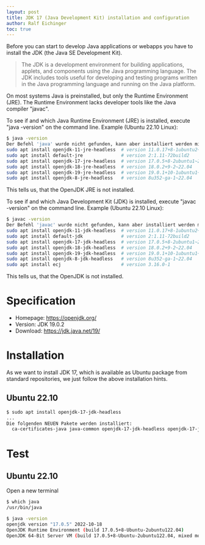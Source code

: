 ```yaml
---
layout: post
title: JDK 17 (Java Development Kit) installation and configuration
author: Ralf Eichinger
toc: true
---
```


Before you can start to develop Java applications or webapps you have to install the JDK (the Java SE Development Kit).

> The JDK is a development environment for building applications, applets, and components using the Java programming language.
> The JDK includes tools useful for developing and testing programs written in the Java programming language and running on the Java platform.

On most systems Java is preinstalled, but only the Runtime Environment (JRE). The Runtime Environment lacks developer tools like the Java compiler "javac".

To see if and which Java Runtime Environment (JRE) is installed, execute "java -version" on the command line. Example (Ubuntu 22.10 Linux):

```sh
$ java -version
Der Befehl 'java' wurde nicht gefunden, kann aber installiert werden mit:
sudo apt install openjdk-11-jre-headless  # version 11.0.17+8-1ubuntu2~22.04, or
sudo apt install default-jre              # version 2:1.11-72build2
sudo apt install openjdk-17-jre-headless  # version 17.0.5+8-2ubuntu1~22.04
sudo apt install openjdk-18-jre-headless  # version 18.0.2+9-2~22.04
sudo apt install openjdk-19-jre-headless  # version 19.0.1+10-1ubuntu1~22.04
sudo apt install openjdk-8-jre-headless   # version 8u352-ga-1~22.04
```

This tells us, that the OpenJDK JRE is not installed.

To see if and which Java Development Kit (JDK) is installed, execute "javac -version" on the command line. Example (Ubuntu 22.10 Linux):

```sh
$ javac -version
Der Befehl 'javac' wurde nicht gefunden, kann aber installiert werden mit:
sudo apt install openjdk-11-jdk-headless  # version 11.0.17+8-1ubuntu2~22.04, or
sudo apt install default-jdk              # version 2:1.11-72build2
sudo apt install openjdk-17-jdk-headless  # version 17.0.5+8-2ubuntu1~22.04
sudo apt install openjdk-18-jdk-headless  # version 18.0.2+9-2~22.04
sudo apt install openjdk-19-jdk-headless  # version 19.0.1+10-1ubuntu1~22.04
sudo apt install openjdk-8-jdk-headless   # version 8u352-ga-1~22.04
sudo apt install ecj                      # version 3.16.0-1
```

This tells us, that the OpenJDK is not installed.

# Specification

* Homepage: <https://openjdk.org/>
* Version: JDK 19.0.2
* Download: <https://jdk.java.net/19/>

# Installation

As we want to install JDK 17, which is available as Ubuntu package from standard repositories,
we just follow the above installation hints.

## Ubuntu 22.10

```sh
$ sudo apt install openjdk-17-jdk-headless
...
Die folgenden NEUEN Pakete werden installiert:
  ca-certificates-java java-common openjdk-17-jdk-headless openjdk-17-jre-headless
```

# Test

## Ubuntu 22.10

Open a new terminal

```sh
$ which java
/usr/bin/java

$ java -version
openjdk version "17.0.5" 2022-10-18
OpenJDK Runtime Environment (build 17.0.5+8-Ubuntu-2ubuntu122.04)
OpenJDK 64-Bit Server VM (build 17.0.5+8-Ubuntu-2ubuntu122.04, mixed mode, sharing)
```
